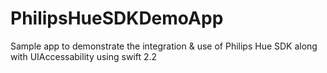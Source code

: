 # PhilipsHueSDKDemoApp
Sample app to demonstrate the integration &amp; use of Philips Hue SDK along with UIAccessability using swift 2.2
